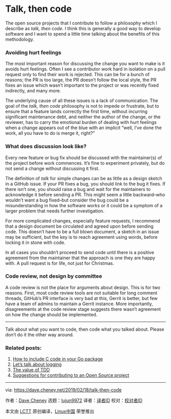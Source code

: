[#]: collector: (lujun9972)
[#]: translator: (zianglei)
[#]: reviewer: ( )
[#]: publisher: ( )
[#]: url: ( )
[#]: subject: (Talk, then code)
[#]: via: (https://dave.cheney.net/2019/02/18/talk-then-code)
[#]: author: (Dave Cheney https://dave.cheney.net/author/davecheney)

Talk, then code
======

The open source projects that I contribute to follow a philosophy which I describe as _talk, then code_. I think this is generally a good way to develop software and I want to spend a little time talking about the benefits of this methodology.

### Avoiding hurt feelings

The most important reason for discussing the change you want to make is it avoids hurt feelings. Often I see a contributor work hard in isolation on a pull request only to find their work is rejected. This can be for a bunch of reasons; the PR is too large, the PR doesn’t follow the local style, the PR fixes an issue which wasn’t important to the project or was recently fixed indirectly, and many more.

The underlying cause of all these issues is a lack of communication. The goal of the _talk, then code_ philosophy is not to impede or frustrate, but to ensure that a feature lands correctly the first time, without incurring significant maintenance debt, and neither the author of the change, or the reviewer, has to carry the emotional burden of dealing with hurt feelings when a change appears out of the blue with an implicit “well, I’ve done the work, all you have to do is merge it, right?”

### What does discussion look like?

Every new feature or bug fix should be discussed with the maintainer(s) of the project before work commences. It’s fine to experiment privately, but do not send a change without discussing it first.

The definition of _talk_ for simple changes can be as little as a design sketch in a GitHub issue. If your PR fixes a bug, you should link to the bug it fixes. If there isn’t one, you should raise a bug and wait for the maintainers to acknowledge it before sending a PR. This might seem a little backward–who wouldn’t want a bug fixed–but consider the bug could be a misunderstanding in how the software works or it could be a symptom of a larger problem that needs further investigation.

For more complicated changes, especially feature requests, I recommend that a design document be circulated and agreed upon before sending code. This doesn’t have to be a full blown document, a sketch in an issue may be sufficient, but the key is to reach agreement using words, before locking it in stone with code.

In all cases you shouldn’t proceed to send code until there is a positive agreement from the maintainer that the approach is one they are happy with. A pull request is for life, not just for Christmas.

### Code review, not design by committee

A code review is not the place for arguments about design. This is for two reasons. First, most code review tools are not suitable for long comment threads, GitHub’s PR interface is very bad at this, Gerrit is better, but few have a team of admins to maintain a Gerrit instance. More importantly, disagreements at the code review stage suggests there wasn’t agreement on how the change should be implemented.

* * *

Talk about what you want to code, then code what you talked about. Please don’t do it the other way around.

### Related posts:

  1. [How to include C code in your Go package][1]
  2. [Let’s talk about logging][2]
  3. [The value of TDD][3]
  4. [Suggestions for contributing to an Open Source project][4]



--------------------------------------------------------------------------------

via: https://dave.cheney.net/2019/02/18/talk-then-code

作者：[Dave Cheney][a]
选题：[lujun9972][b]
译者：[译者ID](https://github.com/译者ID)
校对：[校对者ID](https://github.com/校对者ID)

本文由 [LCTT](https://github.com/LCTT/TranslateProject) 原创编译，[Linux中国](https://linux.cn/) 荣誉推出

[a]: https://dave.cheney.net/author/davecheney
[b]: https://github.com/lujun9972
[1]: https://dave.cheney.net/2013/09/07/how-to-include-c-code-in-your-go-package (How to include C code in your Go package)
[2]: https://dave.cheney.net/2015/11/05/lets-talk-about-logging (Let’s talk about logging)
[3]: https://dave.cheney.net/2016/04/11/the-value-of-tdd (The value of TDD)
[4]: https://dave.cheney.net/2016/03/12/suggestions-for-contributing-to-an-open-source-project (Suggestions for contributing to an Open Source project)
